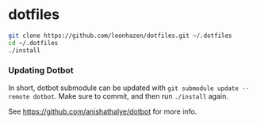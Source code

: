 # dotfiles

```bash
git clone https://github.com/leonhazen/dotfiles.git ~/.dotfiles
cd ~/.dotfiles
./install
```

### Updating Dotbot
In short, dotbot submodule can be updated with `git submodule update --remote dotbot`. Make sure to commit, and then run `./install` again.

See https://github.com/anishathalye/dotbot for more info.
